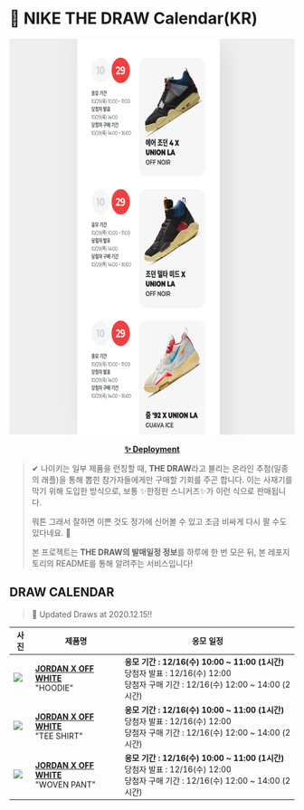 # 👟 NIKE THE DRAW Calendar(KR)

<div align="center">
  <a href="https://junhoyeo.github.io/NIKE-THE-DRAW-Calendar/">
    <img src="./docs/images/preview.png" alt="Preview image of deployed application" height="700px" width="700px" />
  </a>
</div>

<p align="center">
  <a href="https://junhoyeo.github.io/NIKE-THE-DRAW-Calendar/">
    <strong>✨ Deployment</strong>
  </a>
</p>

> ✔ 나이키는 일부 제품을 런칭할 때, **THE DRAW**라고 불리는 온라인 추첨(일종의 래플)을 통해 뽑힌 참가자들에게만 구매할 기회를 주곤 합니다. 이는 사재기를 막기 위해 도입한 방식으로, 보통 ✨한정판 스니커즈✨가 이런 식으로 판매됩니다.
>
> 뭐튼 그래서 잘하면 이쁜 것도 정가에 신어볼 수 있고 조금 비싸게 다시 팔 수도 있다네요. 🤭
>
> 본 프로젝트는 **THE DRAW의 발매일정 정보**를 하루에 한 번 모은 뒤, 본 레포지토리의 README를 통해 알려주는 서비스입니다!

## DRAW CALENDAR

<!-- DRAW CALENDAR: START -->

> 👟 Updated Draws at 2020.12.15‼️

| 사진 | 제품명 | 응모 일정 |
| --- | ---- | ------- |
| <img src="https://static-breeze.nike.co.kr/kr/ko_kr/cmsstatic/product/CV0541-134/e59c0152-df8a-4b06-9d0f-2be9ff44f062_primary.jpg?snkrBrowse" width="256" /> | <a href="https://www.nike.com/kr/launch/t/men/ap/basketball/CV0541-134/ccza25/as-m-j-ow-flc-po-hoodie"><strong>JORDAN X OFF WHITE</strong><br /></a> "HOODIE" | <strong>응모 기간 : 12/16(수) 10:00 ~ 11:00 (1시간)</strong><br />당첨자 발표 : 12/16(수) 12:00<br />당첨자 구매 기간 : 12/16(수) 12:00 ~ 14:00 (2시간) |
| <img src="https://static-breeze.nike.co.kr/kr/ko_kr/cmsstatic/product/DB4301-100/7f8ebfdc-6dea-41fb-92ac-e317dfaa8c5f_primary.jpg?snkrBrowse" width="256" /> | <a href="https://www.nike.com/kr/launch/t/men/ap/basketball/DB4301-100/mdml31/as-m-j-ow-ss-top"><strong>JORDAN X OFF WHITE</strong><br /></a> "TEE SHIRT" | <strong>응모 기간 : 12/16(수) 10:00 ~ 11:00 (1시간)</strong><br />당첨자 발표 : 12/16(수) 12:00<br />당첨자 구매 기간 : 12/16(수) 12:00 ~ 14:00 (2시간) |
| <img src="https://static-breeze.nike.co.kr/kr/ko_kr/cmsstatic/product/DB4251-233/49c9cdec-06d7-48c3-b2de-c629c78e7a6f_primary.jpg?snkrBrowse" width="256" /> | <a href="https://www.nike.com/kr/launch/t/men/ap/basketball/DB4251-233/mnpl85/as-m-j-ow-wvn-pant"><strong>JORDAN X OFF WHITE</strong><br /></a> "WOVEN PANT" | <strong>응모 기간 : 12/16(수) 10:00 ~ 11:00 (1시간)</strong><br />당첨자 발표 : 12/16(수) 12:00<br />당첨자 구매 기간 : 12/16(수) 12:00 ~ 14:00 (2시간) |

<!-- DRAW CALENDAR: END -->
